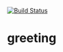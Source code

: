 [![Build Status](https://travis-ci.org/desking/greeting.svg?branch=master)](https://travis-ci.org/desking/greeting)
# greeting
